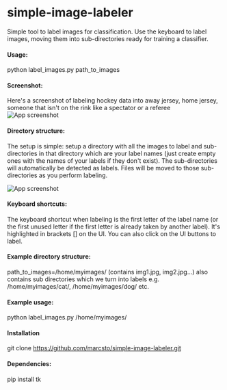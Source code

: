 # simple-image-labeler
Simple tool to label images for classification. 
Use the keyboard to label images, moving them into sub-directories ready for training a classifier.

#### Usage:
  python label_images.py path_to_images

#### Screenshot:
Here's a screenshot of labeling hockey data into away jersey, home jersey, someone that isn't on the rink like a spectator or a referee 
![App screenshot](https://github.com/marcsto/simple-image-labeler/blob/main/screenshot.png)

#### Directory structure:
  The setup is simple: setup a directory with all the images to label and sub-directories in 
  that directory which are your label names (just create empty ones with the names of your labels if they don't exist). The sub-directories will automatically be detected as labels. Files will be moved to those sub-directories as you
  perform labeling.
  
![App screenshot](https://github.com/marcsto/simple-image-labeler/blob/main/screenshot_directory_structure.png)

#### Keyboard shortcuts:
  The keyboard shortcut when labeling is the first letter of the label name (or the first
  unused letter if the first letter is already taken by another label). It's highlighted 
  in brackets [] on the UI. You can also click on the UI buttons to label. 

#### Example directory structure:
  path_to_images=/home/myimages/ (contains img1.jpg, img2.jpg...)
      also contains sub directories which we turn into labels
        e.g. /home/myimages/cat/, /home/myimages/dog/ etc.

#### Example usage: 
  python label_images.py /home/myimages/
  
#### Installation
  git clone https://github.com/marcsto/simple-image-labeler.git

#### Dependencies:
  pip install tk
      
